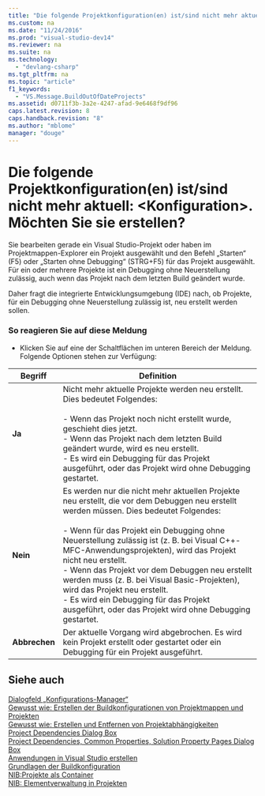 ```yaml
---
title: "Die folgende Projektkonfiguration(en) ist/sind nicht mehr aktuell: &lt;Konfiguration&gt;. M&#246;chten Sie sie erstellen?"
ms.custom: na
ms.date: "11/24/2016"
ms.prod: "visual-studio-dev14"
ms.reviewer: na
ms.suite: na
ms.technology: 
  - "devlang-csharp"
ms.tgt_pltfrm: na
ms.topic: "article"
f1_keywords: 
  - "VS.Message.BuildOutOfDateProjects"
ms.assetid: d0711f3b-3a2e-4247-afad-9e6468f9df96
caps.latest.revision: 8
caps.handback.revision: "8"
ms.author: "mblome"
manager: "douge"
---
```

# Die folgende Projektkonfiguration(en) ist/sind nicht mehr aktuell: &lt;Konfiguration&gt;. M&#246;chten Sie sie erstellen?
Sie bearbeiten gerade ein Visual Studio\-Projekt oder haben im Projektmappen\-Explorer ein Projekt ausgewählt und den Befehl „Starten“ \(F5\) oder „Starten ohne Debugging“ \(STRG\+F5\) für das Projekt ausgewählt. Für ein oder mehrere Projekte ist ein Debugging ohne Neuerstellung zulässig, auch wenn das Projekt nach dem letzten Build geändert wurde.  
  
 Daher fragt die integrierte Entwicklungsumgebung \(IDE\) nach, ob Projekte, für ein Debugging ohne Neuerstellung zulässig ist, neu erstellt werden sollen.  
  
### So reagieren Sie auf diese Meldung  
  
-   Klicken Sie auf eine der Schaltflächen im unteren Bereich der Meldung. Folgende Optionen stehen zur Verfügung:  
  
|Begriff|Definition|  
|-------------|----------------|  
|**Ja**|Nicht mehr aktuelle Projekte werden neu erstellt. Dies bedeutet Folgendes:<br /><br /> -   Wenn das Projekt noch nicht erstellt wurde, geschieht dies jetzt.<br />-   Wenn das Projekt nach dem letzten Build geändert wurde, wird es neu erstellt.<br />-   Es wird ein Debugging für das Projekt ausgeführt, oder das Projekt wird ohne Debugging gestartet.|  
|**Nein**|Es werden nur die nicht mehr aktuellen Projekte neu erstellt, die vor dem Debuggen neu erstellt werden müssen. Dies bedeutet Folgendes:<br /><br /> -   Wenn für das Projekt ein Debugging ohne Neuerstellung zulässig ist \(z. B. bei Visual C\+\+\-MFC\-Anwendungsprojekten\), wird das Projekt nicht neu erstellt.<br />-   Wenn das Projekt vor dem Debuggen neu erstellt werden muss \(z. B. bei Visual Basic\-Projekten\), wird das Projekt neu erstellt.<br />-   Es wird ein Debugging für das Projekt ausgeführt, oder das Projekt wird ohne Debugging gestartet.|  
|**Abbrechen**|Der aktuelle Vorgang wird abgebrochen. Es wird kein Projekt erstellt oder gestartet oder ein Debugging für ein Projekt ausgeführt.|  
  
## Siehe auch  
 [Dialogfeld „Konfigurations\-Manager“](assetId:///fa182dca-282e-4ae5-bf37-e155344ca18b)   
 [Gewusst wie: Erstellen der Buildkonfigurationen von Projektmappen und Projekten](../Topic/How%20to:%20Create%20Solution%20and%20Project%20Build%20Configurations.md)   
 [Gewusst wie: Erstellen und Entfernen von Projektabhängigkeiten](../Topic/How%20to:%20Create%20and%20Remove%20Project%20Dependencies.md)   
 [Project Dependencies Dialog Box](assetId:///d66e48c3-3722-40dd-99b4-53d93cac128e)   
 [Project Dependencies, Common Properties, Solution Property Pages Dialog Box](assetId:///2ba638fc-719c-4a79-b166-3455a4374e31)   
 [Anwendungen in Visual Studio erstellen](../Topic/Compiling%20and%20Building%20in%20Visual%20Studio.md)   
 [Grundlagen der Buildkonfiguration](../Topic/Understanding%20Build%20Configurations.md)   
 [NIB:Projekte als Container](assetId:///87d40f63-f487-4767-8963-64beec27ba1b)   
 [NIB: Elementverwaltung in Projekten](assetId:///762e606b-7f44-4b66-97a1-e30a703654a0)